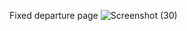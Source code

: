 Fixed departure page
![Screenshot (30)](https://github.com/ankitkumar0021/fixed-departure/assets/60535576/9a979e4d-b7b6-4c48-90df-29a73611e6b0)
